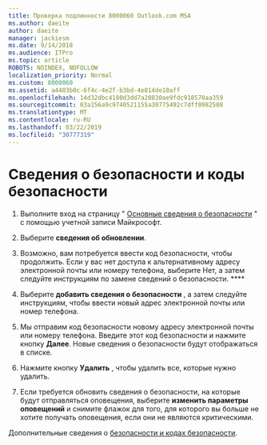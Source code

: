 ```yaml
---
title: Проверка подлинности 8000060 Outlook.com MSA
ms.author: daeite
author: daeite
manager: jackiesm
ms.date: 9/14/2018
ms.audience: ITPro
ms.topic: article
ROBOTS: NOINDEX, NOFOLLOW
localization_priority: Normal
ms.custom: 8000060
ms.assetid: a4403b0c-6f4c-4e2f-b3bd-4e814de10aff
ms.openlocfilehash: 14d32dbc4180d3dd7a20830ae9fdc918570aa359
ms.sourcegitcommit: 03a156a9c9740521155a30775492c7dff0982588
ms.translationtype: MT
ms.contentlocale: ru-RU
ms.lasthandoff: 03/22/2019
ms.locfileid: "30777319"
---
```

# <a name="security-info-and-security-codes"></a>Сведения о безопасности и коды безопасности

1. Выполните вход на страницу " [Основные сведения о безопасности](https://account.microsoft.com/security) " с помощью учетной записи Майкрософт. 
    
2. Выберите **сведения об обновлении**. 
    
3. Возможно, вам потребуется ввести код безопасности, чтобы продолжить. Если у вас нет доступа к альтернативному адресу электронной почты или номеру телефона, выберите Нет, а затем следуйте инструкциям по замене сведений о безопасности. **** 
    
4. Выберите **добавить сведения о безопасности** , а затем следуйте инструкциям, чтобы ввести новый адрес электронной почты или номер телефона. 
    
5. Мы отправим код безопасности новому адресу электронной почты или номеру телефона. Введите этот код безопасности и нажмите кнопку **Далее**. Новые сведения о безопасности будут отображаться в списке. 
    
6. Нажмите кнопку **Удалить** , чтобы удалить все, которые нужно удалить. 
    
7. Если требуется обновить сведения о безопасности, на которые будут отправляться оповещения, выберите **изменить параметры оповещений** и снимите флажок для того, для которого вы больше не хотите получать оповещения, если они не являются критическими. 
    
Дополнительные сведения о [безопасности и кодах безопасности](https://support.microsoft.com/help/12428/).
  

